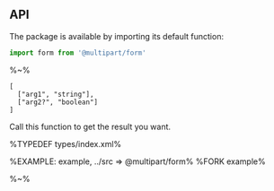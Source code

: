 ## API

The package is available by importing its default function:

```js
import form from '@multipart/form'
```

%~%

```## form
[
  ["arg1", "string"],
  ["arg2?", "boolean"]
]
```

Call this function to get the result you want.

%TYPEDEF types/index.xml%

%EXAMPLE: example, ../src => @multipart/form%
%FORK example%

%~%